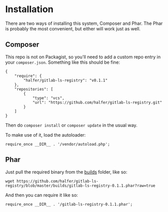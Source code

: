 Installation
===

There are two ways of installing this system, Composer and Phar. The Phar is probably
the most convenient, but either will work just as well.

Composer
---

This repo is not on Packagist, so you'll need to add a custom repo entry in your
`composer.json`. Something like this should be fine:

    {
        "require": {
            "halfer/gitlab-ls-registry": "v0.1.1"
        },
        "repositories": [
            {
                "type": "vcs",
                "url": "https://github.com/halfer/gitlab-ls-registry.git"
            }
        ]
    }

Then do `composer install` or `composer update` in the usual way.

To make use of it, load the autoloader:

    require_once __DIR__ . '/vendor/autoload.php';

Phar
---

Just pull the required binary from the [builds](builds) folder, like so:

    wget https://github.com/halfer/gitlab-ls-registry/blob/master/builds/gitlab-ls-registry-0.1.1.phar?raw=true

And then you can require it like so:

    require_once __DIR__ . '/gitlab-ls-registry-0.1.1.phar';
